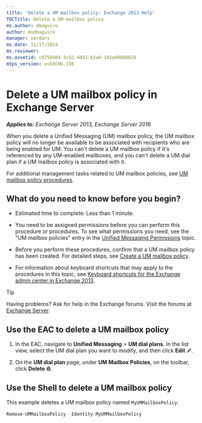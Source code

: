```yaml
---
title: 'Delete a UM mailbox policy: Exchange 2013 Help'
TOCTitle: Delete a UM mailbox policy
ms.author: dmaguire
author: msdmaguire
manager: serdars
ms.date: 11/17/2014
ms.reviewer:
ms.assetid: c8758464-3c52-4dd3-b2a6-142a99bb0628
mtps_version: v=EXCHG.150
---
```


# Delete a UM mailbox policy in Exchange Server

_**Applies to:** Exchange Server 2013, Exchange Server 2016_

When you delete a Unified Messaging (UM) mailbox policy, the UM mailbox policy will no longer be available to be associated with recipients who are being enabled for UM. You can't delete a UM mailbox policy if it's referenced by any UM-enabled mailboxes, and you can't delete a UM dial plan if a UM mailbox policy is associated with it.

For additional management tasks related to UM mailbox policies, see [UM mailbox policy procedures](um-mailbox-policy-procedures-exchange-2013-help.md).

## What do you need to know before you begin?

- Estimated time to complete: Less than 1 minute.

- You need to be assigned permissions before you can perform this procedure or procedures. To see what permissions you need, see the "UM mailbox policies" entry in the [Unified Messaging Permissions](https://technet.microsoft.com/library/d326c3bc-8f33-434a-bf02-a83cc26a5498.aspx) topic.

- Before you perform these procedures, confirm that a UM mailbox policy has been created. For detailed steps, see [Create a UM mailbox policy](create-um-mailbox-policy-exchange-2013-help.md).

- For information about keyboard shortcuts that may apply to the procedures in this topic, see [Keyboard shortcuts for the Exchange admin center in Exchange 2013](keyboard-shortcuts-in-the-exchange-admin-center-2013-help.md).

> [!TIP]
> Having problems? Ask for help in the Exchange forums. Visit the forums at [Exchange Server](https://go.microsoft.com/fwlink/p/?linkId=60612).

## Use the EAC to delete a UM mailbox policy

1. In the EAC, navigate to **Unified Messaging** \> **UM dial plans**. In the list view, select the UM dial plan you want to modify, and then click **Edit** ![Edit icon](images/ITPro_EAC_EditIcon.gif).

2. On the **UM dial plan** page, under **UM Mailbox Policies**, on the toolbar, click **Delete** ![Delete icon](images/ITPro_EAC_DeleteIcon.gif).

## Use the Shell to delete a UM mailbox policy

This example deletes a UM mailbox policy named `MyUMMailboxPolicy`.

```powershell
Remove-UMMailboxPolicy -Identity MyUMMailboxPolicy
```
